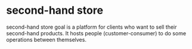 # second-hand store
second-hand store goal is a platform for clients who want to sell their second-hand products. It hosts people (customer-consumer) to do some operations between themselves.
